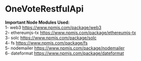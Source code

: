 # OneVoteRestfulApi

<b>Important Node Modules Used:</b>  
1- web3 https://www.npmjs.com/package/web3  
2- ethereumjs-tx https://www.npmjs.com/package/ethereumjs-tx  
3- solc https://www.npmjs.com/package/solc  
4- fs https://www.npmjs.com/package/fs  
5- nodemailer https://www.npmjs.com/package/nodemailer  
6- dateformat https://www.npmjs.com/package/dateformat
